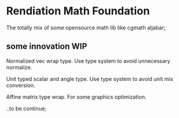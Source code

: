# Rendiation Math Foundation

The totally mix of some opensource math lib like cgmath aljabar;

## some innovation WIP

Normalized vec wrap type. Use type system to avoid unnecessary normalize.

Unit typed scalar and angle type. Use type system to avoid unit mis conversion.

Affine matrix type wrap. For some graphics optimization.

..to be continue;
